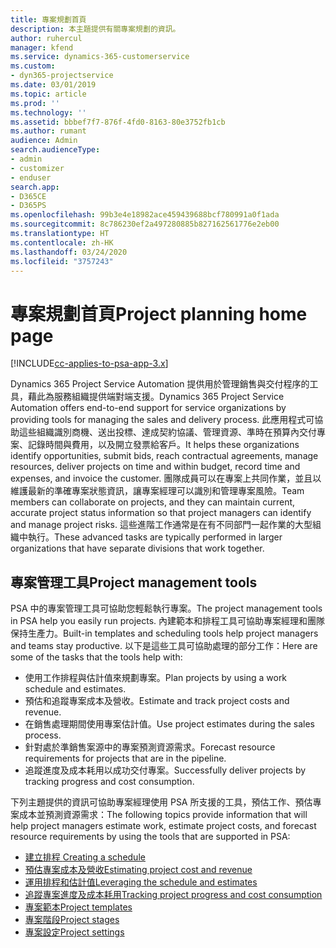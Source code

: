 ```yaml
---
title: 專案規劃首頁
description: 本主題提供有關專案規劃的資訊。
author: ruhercul
manager: kfend
ms.service: dynamics-365-customerservice
ms.custom:
- dyn365-projectservice
ms.date: 03/01/2019
ms.topic: article
ms.prod: ''
ms.technology: ''
ms.assetid: bbbef7f7-876f-4fd0-8163-80e3752fb1cb
ms.author: rumant
audience: Admin
search.audienceType:
- admin
- customizer
- enduser
search.app:
- D365CE
- D365PS
ms.openlocfilehash: 99b3e4e18982ace459439688bcf780991a0f1ada
ms.sourcegitcommit: 8c786230ef2a497280885b827162561776e2eb00
ms.translationtype: HT
ms.contentlocale: zh-HK
ms.lasthandoff: 03/24/2020
ms.locfileid: "3757243"
---
```

# <a name="project-planning-home-page"></a><span data-ttu-id="25660-103">專案規劃首頁</span><span class="sxs-lookup"><span data-stu-id="25660-103">Project planning home page</span></span>

[!INCLUDE[cc-applies-to-psa-app-3.x](../includes/cc-applies-to-psa-app-3x.md)]

<span data-ttu-id="25660-104">Dynamics 365 Project Service Automation 提供用於管理銷售與交付程序的工具，藉此為服務組織提供端對端支援。</span><span class="sxs-lookup"><span data-stu-id="25660-104">Dynamics 365 Project Service Automation offers end-to-end support for service organizations by providing tools for managing the sales and delivery process.</span></span> <span data-ttu-id="25660-105">此應用程式可協助這些組織識別商機、送出投標、達成契約協議、管理資源、準時在預算內交付專案、記錄時間與費用，以及開立發票給客戶。</span><span class="sxs-lookup"><span data-stu-id="25660-105">It helps these organizations identify opportunities, submit bids, reach contractual agreements, manage resources, deliver projects on time and within budget, record time and expenses, and invoice the customer.</span></span> <span data-ttu-id="25660-106">團隊成員可以在專案上共同作業，並且以維護最新的準確專案狀態資訊，讓專案經理可以識別和管理專案風險。</span><span class="sxs-lookup"><span data-stu-id="25660-106">Team members can collaborate on projects, and they can maintain current, accurate project status information so that project managers can identify and manage project risks.</span></span> <span data-ttu-id="25660-107">這些進階工作通常是在有不同部門一起作業的大型組織中執行。</span><span class="sxs-lookup"><span data-stu-id="25660-107">These advanced tasks are typically performed in larger organizations that have separate divisions that work together.</span></span>

## <a name="project-management-tools"></a><span data-ttu-id="25660-108">專案管理工具</span><span class="sxs-lookup"><span data-stu-id="25660-108">Project management tools</span></span>

<span data-ttu-id="25660-109">PSA 中的專案管理工具可協助您輕鬆執行專案。</span><span class="sxs-lookup"><span data-stu-id="25660-109">The project management tools in PSA help you easily run projects.</span></span> <span data-ttu-id="25660-110">內建範本和排程工具可協助專案經理和團隊保持生產力。</span><span class="sxs-lookup"><span data-stu-id="25660-110">Built-in templates and scheduling tools help project managers and teams stay productive.</span></span> <span data-ttu-id="25660-111">以下是這些工具可協助處理的部分工作：</span><span class="sxs-lookup"><span data-stu-id="25660-111">Here are some of the tasks that the tools help with:</span></span>

- <span data-ttu-id="25660-112">使用工作排程與估計值來規劃專案。</span><span class="sxs-lookup"><span data-stu-id="25660-112">Plan projects by using a work schedule and estimates.</span></span>
- <span data-ttu-id="25660-113">預估和追蹤專案成本及營收。</span><span class="sxs-lookup"><span data-stu-id="25660-113">Estimate and track project costs and revenue.</span></span>
- <span data-ttu-id="25660-114">在銷售處理期間使用專案估計值。</span><span class="sxs-lookup"><span data-stu-id="25660-114">Use project estimates during the sales process.</span></span>
- <span data-ttu-id="25660-115">針對處於準銷售案源中的專案預測資源需求。</span><span class="sxs-lookup"><span data-stu-id="25660-115">Forecast resource requirements for projects that are in the pipeline.</span></span>
- <span data-ttu-id="25660-116">追蹤進度及成本耗用以成功交付專案。</span><span class="sxs-lookup"><span data-stu-id="25660-116">Successfully deliver projects by tracking progress and cost consumption.</span></span>

<span data-ttu-id="25660-117">下列主題提供的資訊可協助專案經理使用 PSA 所支援的工具，預估工作、預估專案成本並預測資源需求：</span><span class="sxs-lookup"><span data-stu-id="25660-117">The following topics provide information that will help project managers estimate work, estimate project costs, and forecast resource requirements by using the tools that are supported in PSA:</span></span>

- [<span data-ttu-id="25660-118">建立排程 </span><span class="sxs-lookup"><span data-stu-id="25660-118">Creating a schedule</span></span>](project-creating.md)
- [<span data-ttu-id="25660-119">預估專案成本及營收</span><span class="sxs-lookup"><span data-stu-id="25660-119">Estimating project cost and revenue</span></span>](project-estimating.md)
- [<span data-ttu-id="25660-120">運用排程和估計值</span><span class="sxs-lookup"><span data-stu-id="25660-120">Leveraging the schedule and estimates</span></span>](project-leveraging.md)
- [<span data-ttu-id="25660-121">追蹤專案進度及成本耗用</span><span class="sxs-lookup"><span data-stu-id="25660-121">Tracking project progress and cost consumption</span></span>](project-tracking.md)
- [<span data-ttu-id="25660-122">專案範本</span><span class="sxs-lookup"><span data-stu-id="25660-122">Project templates</span></span>](project-templates.md)
- [<span data-ttu-id="25660-123">專案階段</span><span class="sxs-lookup"><span data-stu-id="25660-123">Project stages</span></span>](project-stages.md)
- [<span data-ttu-id="25660-124">專案設定</span><span class="sxs-lookup"><span data-stu-id="25660-124">Project settings</span></span>](project-settings.md)
